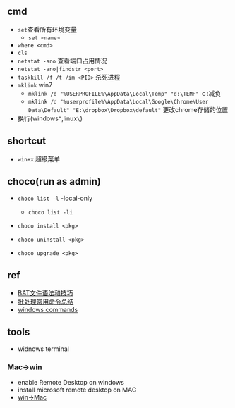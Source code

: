 
## cmd
+ `set`查看所有环境变量
    + `set <name>`
+ `where <cmd>`
+ `cls`
+ `netstat -ano` 查看端口占用情况
+ `netstat -ano|findstr <port>`
+ `taskkill /f /t /im <PID>` 杀死进程
+ `mklink` win7
   - `mklink /d "%USERPROFILE%\AppData\Local\Temp" "d:\TEMP"`  ｃ:减负
   - `mklink /d "%userprofile%\AppData\Local\Google\Chrome\User Data\Default" "E:\dropbox\Dropbox\default"`  更改chrome存储的位置
+ 换行(windows`^`,linux`\`)


## shortcut

+ `win+x` 超级菜单

## choco(run as admin)

+ `choco list -l` -local-only
    + `choco list -li`
+ `choco install <pkg>`
+ `choco uninstall <pkg>`

+ `choco upgrade <pkg>`


## ref
+ [BAT文件语法和技巧](http://www.jb51.net/article/5828.htm)
+ [批处理常用命令总结](http://xstarcd.github.io/wiki/windows/windows_cmd_summary.html)
+ [windows commands](https://docs.microsoft.com/zh-cn/windows-server/administration/windows-commands/windows-commands)

## tools
+ widnows terminal
### Mac->win
+ enable Remote Desktop on windows
+ install microsoft remote desktop on MAC
+ [win->Mac](https://zhuanlan.zhihu.com/p/74162964)